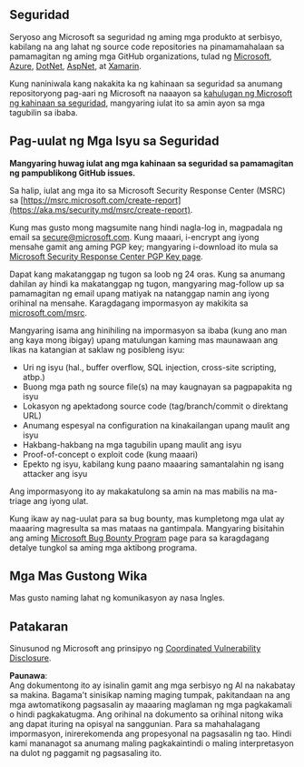 ## Seguridad

Seryoso ang Microsoft sa seguridad ng aming mga produkto at serbisyo, kabilang na ang lahat ng source code repositories na pinamamahalaan sa pamamagitan ng aming mga GitHub organizations, tulad ng [Microsoft](https://github.com/Microsoft), [Azure](https://github.com/Azure), [DotNet](https://github.com/dotnet), [AspNet](https://github.com/aspnet), at [Xamarin](https://github.com/xamarin).

Kung naniniwala kang nakakita ka ng kahinaan sa seguridad sa anumang repositoryong pag-aari ng Microsoft na naaayon sa [kahulugan ng Microsoft ng kahinaan sa seguridad](https://aka.ms/security.md/definition), mangyaring iulat ito sa amin ayon sa mga tagubilin sa ibaba.

## Pag-uulat ng Mga Isyu sa Seguridad

**Mangyaring huwag iulat ang mga kahinaan sa seguridad sa pamamagitan ng pampublikong GitHub issues.**

Sa halip, iulat ang mga ito sa Microsoft Security Response Center (MSRC) sa [https://msrc.microsoft.com/create-report](https://aka.ms/security.md/msrc/create-report).

Kung mas gusto mong magsumite nang hindi nagla-log in, magpadala ng email sa [secure@microsoft.com](mailto:secure@microsoft.com). Kung maaari, i-encrypt ang iyong mensahe gamit ang aming PGP key; mangyaring i-download ito mula sa [Microsoft Security Response Center PGP Key page](https://aka.ms/security.md/msrc/pgp).

Dapat kang makatanggap ng tugon sa loob ng 24 oras. Kung sa anumang dahilan ay hindi ka makatanggap ng tugon, mangyaring mag-follow up sa pamamagitan ng email upang matiyak na natanggap namin ang iyong orihinal na mensahe. Karagdagang impormasyon ay makikita sa [microsoft.com/msrc](https://www.microsoft.com/msrc).

Mangyaring isama ang hinihiling na impormasyon sa ibaba (kung ano man ang kaya mong ibigay) upang matulungan kaming mas maunawaan ang likas na katangian at saklaw ng posibleng isyu:

  * Uri ng isyu (hal., buffer overflow, SQL injection, cross-site scripting, atbp.)
  * Buong mga path ng source file(s) na may kaugnayan sa pagpapakita ng isyu
  * Lokasyon ng apektadong source code (tag/branch/commit o direktang URL)
  * Anumang espesyal na configuration na kinakailangan upang maulit ang isyu
  * Hakbang-hakbang na mga tagubilin upang maulit ang isyu
  * Proof-of-concept o exploit code (kung maaari)
  * Epekto ng isyu, kabilang kung paano maaaring samantalahin ng isang attacker ang isyu

Ang impormasyong ito ay makakatulong sa amin na mas mabilis na ma-triage ang iyong ulat.

Kung ikaw ay nag-uulat para sa bug bounty, mas kumpletong mga ulat ay maaaring magresulta sa mas mataas na gantimpala. Mangyaring bisitahin ang aming [Microsoft Bug Bounty Program](https://aka.ms/security.md/msrc/bounty) page para sa karagdagang detalye tungkol sa aming mga aktibong programa.

## Mga Mas Gustong Wika

Mas gusto naming lahat ng komunikasyon ay nasa Ingles.

## Patakaran

Sinusunod ng Microsoft ang prinsipyo ng [Coordinated Vulnerability Disclosure](https://aka.ms/security.md/cvd).

**Paunawa**:  
Ang dokumentong ito ay isinalin gamit ang mga serbisyo ng AI na nakabatay sa makina. Bagama't sinisikap naming maging tumpak, pakitandaan na ang mga awtomatikong pagsasalin ay maaaring maglaman ng mga pagkakamali o hindi pagkakatugma. Ang orihinal na dokumento sa orihinal nitong wika ang dapat ituring na opisyal na sanggunian. Para sa mahahalagang impormasyon, inirerekomenda ang propesyonal na pagsasalin ng tao. Hindi kami mananagot sa anumang maling pagkakaintindi o maling interpretasyon na dulot ng paggamit ng pagsasaling ito.